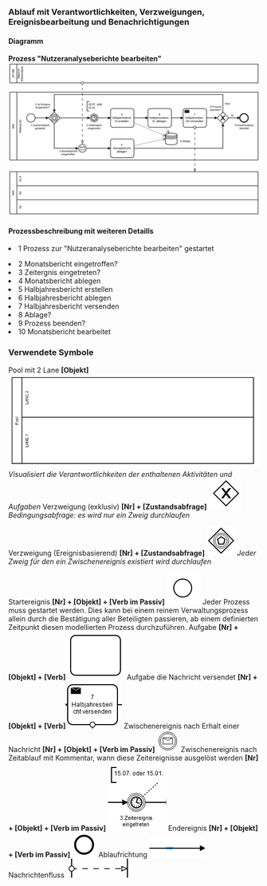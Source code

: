 <h3>Ablauf mit Verantwortlichkeiten, Verzweigungen, Ereignisbearbeitung und Benachrichtigungen</h3>
<h4>Diagramm </h4> <b>Prozess "Nutzeranalyseberichte bearbeiten"</b>
<img src="./images/webanalyse-berichtsprozess.svg"> </img>

<h4>Prozessbeschreibung mit weiteren Detaills</h4>

<li>
1 Prozess zur "Nutzeranalyseberichte bearbeiten" gestartet</p> 
</li><li>
2 Monatsbericht eingetroffen? 
 </li><li>
3 Zeitergnis eingetreten? 
 </li><li>
4 Monatsbericht ablegen
 </li><li>
5 Halbjahresbericht erstellen
 </li><li>
6 Halbjahresbericht ablegen
 </li><li>
7 Halbjahresbericht versenden
 </li><li>
8 Ablage?
 </li><li>
9 Prozess beenden?
 </li><li>
10 Monatsbericht bearbeitet
</li>


<p></p>
<h3>Verwendete Symbole</h3>
 Pool mit 2 Lane <b>[Objekt]</b> <img src="./images/pool-2lane.png"> </img> 
 <em>Visualisiert die Verantwortlichkeiten der enthaltenen Aktivitäten und Aufgaben</em>
 Verzweigung (exklusiv) <b> [Nr] + [Zustandsabfrage]</b> <img src="./images/exclusive-gateway.png"> </img>
 <em>Bedingungsabfrage: es wird nur ein Zweig durchlaufen </em>
 
 Verzweigung (Ereignisbasierend) <b> [Nr] + [Zustandsabfrage]</b> <img src="./images/event-based-gateway.png"> </img>
 <em>Jeder Zweig für den ein Zwischenereignis existiert wird durchlaufen</em>
 
 Startereignis <b> [Nr] + [Objekt] + [Verb im Passiv]</b> <img src="./images/start-event.png"> </img>
 Jeder Prozess muss gestartet werden. Dies kann bei einem reinem Verwaltungsprozess allein durch die Bestätigung aller Beteiligten passieren, ab einem definierten Zeitpunkt diesen modellierten Prozess durchzuführen.
 Aufgabe <b> [Nr]  + [Objekt] + [Verb]</b><img src="./images/task.png">  </img>
 Aufgabe die Nachricht versendet <b> [Nr]  + [Objekt] + [Verb]</b><img src="./images/task-throw-message.png">  </img>
 Zwischenereignis nach Erhalt einer Nachricht <b> [Nr] + [Objekt] + [Verb im Passiv]</b> <img src="./images/intermediate-message-catch-event.png"> </img>
 Zwischenereignis nach Zeitablauf mit Kommentar, wann diese Zeitereignisse ausgelöst werden <b> [Nr] + [Objekt] + [Verb im Passiv]</b> <img src="./images/throw-timer-event-with-comment.png"> </img>
 Endereignis <b> [Nr] + [Objekt] + [Verb im Passiv]</b> <img src="./images/end-event.png"> </img>
 Ablaufrichtung <img src="./images/sequence-flow.png"> </img>
 Nachrichtenfluss <img src="./images/message-flow.png"> </img>
 
